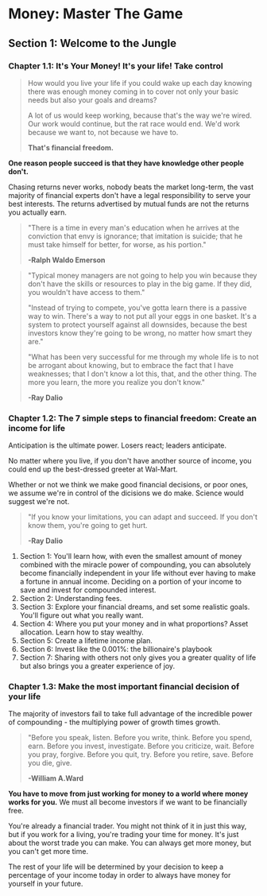 # Money: Master The Game

## Section 1: Welcome to the Jungle

### Chapter 1.1: It's Your Money! It's your life! Take control

> How would you live your life if you could wake up each day knowing there was enough money coming in to cover not only your basic needs but also your goals and dreams? 
>
> A lot of us would keep working, because that's the way we're wired. Our work would continue, but the rat race would end. We'd work because we want to, not because we have to.
>
> **That's financial freedom.**

**One reason people succeed is that they have knowledge other people don't.**

Chasing returns never works, nobody beats the market long-term, the vast majority of financial experts don't have a legal responsibility to serve your best interests. The returns advertised by mutual funds are not the returns you actually earn. 

> "There is a time in every man's education when he arrives at the conviction that envy is ignorance; that imitation is suicide; that he must take himself for better, for worse, as his portion."
>
> **-Ralph Waldo Emerson**

> "Typical money managers are not going to help you win because they don't have the skills or resources to play in the big game. If they did, you wouldn't have access to them."
>
> "Instead of trying to compete, you've gotta learn there is a passive way to win. There's a way to not put all your eggs in one basket. It's a system to protect yourself against all downsides, because the best investors know they're going to be wrong, no matter how smart they are."
>
> "What has been very successful for me through my whole life is to not be arrogant about knowing, but to embrace the fact that I have weaknesses; that I don't know a lot this, that, and the other thing. The more you learn, the more you realize you don't know."
>
> **-Ray Dalio**

### Chapter 1.2: The 7 simple steps to financial freedom: Create an income for life

Anticipation is the ultimate power. Losers react; leaders anticipate.

No matter where you live, if you don't have another source of income, you could end up the best-dressed greeter at Wal-Mart.

Whether or not we think we make good financial decisions, or poor ones, we assume we're in control of the dicisions we do make. Science would suggest we're not.

> "If you know your limitations, you can adapt and succeed. If you don't know them, you're going to get hurt.
>
> **-Ray Dalio**

1. Section 1: You'll learn how, with even the smallest amount of money combined with the miracle power of compounding, you can absolutely become financially independent in your life without ever having to make a fortune in annual income. Deciding on a portion of your income to save and invest for compounded interest.
2. Section 2: Understanding fees.
3. Section 3: Explore your financial dreams, and set some realistic goals. You'll figure out what you really want.
4. Section 4: Where you put your money and in what proportions? Asset allocation. Learn how to stay wealthy.
5. Section 5: Create a lifetime income plan.
6. Section 6: Invest like the 0.001%: the billionaire's playbook
7. Section 7: Sharing with others not only gives you a greater quality of life but also brings you a greater experience of joy.

### Chapter 1.3: Make the most important financial decision of your life

The majority of investors fail to take full advantage of the incredible power of compounding - the multiplying power of growth times growth.

> "Before you speak, listen. Before you write, think. Before you spend, earn. Before you invest, investigate. Before you criticize, wait. Before you pray, forgive. Before you quit, try. Before you retire, save. Before you die, give.
>
> **-William A.Ward**

**You have to move from just working for money to a world where money works for you.** We must all become investors if we want to be financially free.

You're already a financial trader. You might not think of it in just this way, but if you work for a living, you're trading your time for money. It's just about the worst trade you can make. You can always get more money, but you can't get more time.

The rest of your life will be determined by your decision to keep a percentage of your income today in order to always have money for yourself in your future.

